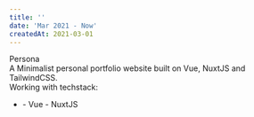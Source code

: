 ```yaml
---
title: ''
date: 'Mar 2021 - Now'
createdAt: 2021-03-01
---
```

<div class="grid gap-1">
  <div class="col-span-2">
    <div class="col-span-2">
      <span class=""> Persona </span>
    </div>
    <div class="col-span-2 text-sm text-justify ml-2">
      A Minimalist personal portfolio website built on
      <span class="text-green-700">Vue</span>,
      <span class="text-green-900">Nuxt</span
      ><span class="text-green-700">JS</span> and TailwindCSS.
    </div>
    <div class="col-span-2 text-sm text-justify ml-2 mt-2">
      <span>Working with techstack:</span>
      <ul>
        <li><span>
      - <span class="text-green-700">Vue</span>
      - <span class="text-green-900">Nuxt</span
      ><span class="text-green-700">JS</span> </span></li>
      </ul>
    </div>
  </div>
</div>
